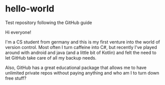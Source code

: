 # hello-world
Test repository following the GitHub guide

Hi everyone!

I'm a CS student from germany and this is my first venture into the world of version control.
Most often I turn caffeine into C#, but recently I've played around with android and java (and a little bit of Kotlin) and felt the need to let GitHub take care of all my backup needs.

Also, GitHub has a great educational package that allows me to have unlimited private repos without paying anything and who am I to turn down free stuff?
